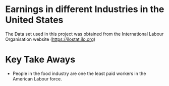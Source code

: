 # Earnings in different Industries in the United States
The Data set used in this project was obtained from the International Labour Organisation website (https://ilostat.ilo.org)

# Key Take Aways

- People in the food industry are one the least paid workers in the American Labour force.
